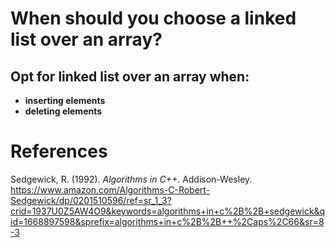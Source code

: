 # When should you choose a linked list over an array? 

## Opt for linked list over an array when: 
- **inserting elements** 
- **deleting elements** 


# References 
Sedgewick, R. (1992). *Algorithms in C++*. Addison-Wesley. <https://www.amazon.com/Algorithms-C-Robert-Sedgewick/dp/0201510596/ref=sr_1_3?crid=1937U0Z5AW4O9&keywords=algorithms+in+c%2B%2B+sedgewick&qid=1668897598&sprefix=algorithms+in+c%2B%2B++%2Caps%2C66&sr=8-3>
